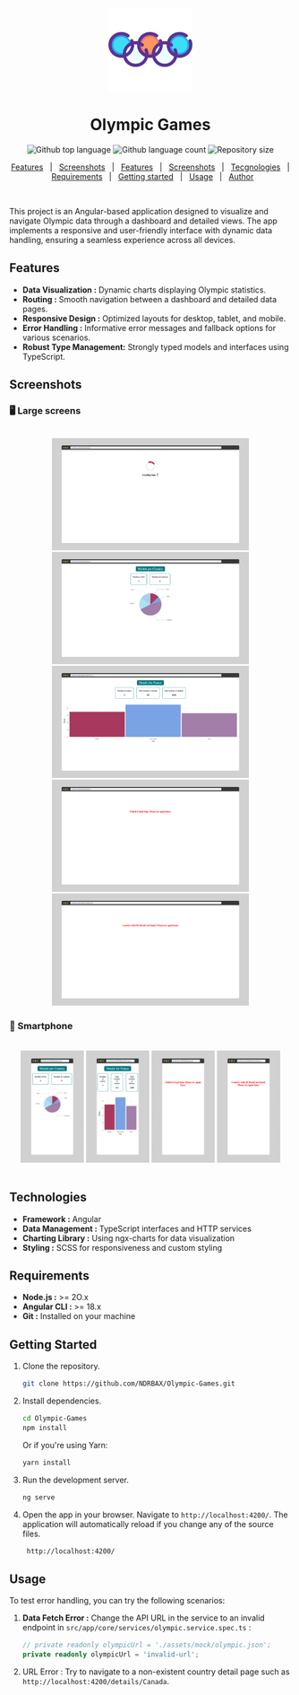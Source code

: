 <div align="center" id="top"> 
  <img src="./src/assets/images/favicon.svg" alt="Olympic-Games" height="150px" />
</div>

<h1 align="center">Olympic Games</h1>

<p align="center">
  <img alt="Github top language" src="https://img.shields.io/github/languages/top/NDRBAX/Olympic-Games?color=56BEB8">
  <img alt="Github language count" src="https://img.shields.io/github/languages/count/NDRBAX/Olympic-Games?color=56BEB8">
  <img alt="Repository size" src="https://img.shields.io/github/repo-size/NDRBAX/Olympic-Games?color=56BEB8">
</p>

<p align="center">
  <a href="#features">Features</a> &#xa0; | &#xa0;
  <a href="#screenshots">Screenshots</a> &#xa0; | &#xa0;
  <a href="#features">Features</a> &#xa0; | &#xa0;
  <a href="#screenshots">Screenshots</a> &#xa0; | &#xa0;
  <a href="#technologies">Tecgnologies</a> &#xa0; | &#xa0;
  <a href="#requirements">Requirements</a> &#xa0; | &#xa0;
  <a href="#getting-started">Getting started</a> &#xa0; | &#xa0;
  <a href="#usage">Usage</a> &#xa0; | &#xa0;
  <a href="https://github.com/NDRBAX" target="_blank">Author</a>
</p>

<br>

This project is an Angular-based application designed to visualize and navigate Olympic data through a dashboard and detailed views. The app implements a responsive and user-friendly interface with dynamic data handling, ensuring a seamless experience across all devices.

## Features

- **Data Visualization :** Dynamic charts displaying Olympic statistics.
- **Routing :** Smooth navigation between a dashboard and detailed data pages.
- **Responsive Design :** Optimized layouts for desktop, tablet, and mobile.
- **Error Handling :** Informative error messages and fallback options for various scenarios.
- **Robust Type Management:** Strongly typed models and interfaces using TypeScript.

## Screenshots

### 🖥️ Large screens

</br>

<div align="center">
<img src="./src/assets/images/loading.png"  height="200px" />
<img src="./src/assets/images/dashboard.png"  height="200px" />
<img src="./src/assets/images/country-detail.png"  height="200px" />
<img src="./src/assets/images/error.png"  height="200px" />
<img src="./src/assets/images/country-error.png"  height="200px" />

</div>

### 📱 Smartphone

</br>

<div align="center">
<img src="./src/assets/images/phone-dashboard.png"  height="200px" />
<img src="./src/assets/images/phone-country-detail.png"  height="200px" />
<img src="./src/assets/images/phone-error.png"  height="200px" />
<img src="./src/assets/images/phone-country-error.png"  height="200px" />

</div>

</br>

## Technologies

- **Framework :** Angular
- **Data Management :** TypeScript interfaces and HTTP services
- **Charting Library :** Using ngx-charts for data visualization
- **Styling :** SCSS for responsiveness and custom styling

## Requirements

- **Node.js :** >= 2O.x
- **Angular CLI :** >= 18.x
- **Git :** Installed on your machine

## Getting Started

1. Clone the repository.
   ```bash
   git clone https://github.com/NDRBAX/Olympic-Games.git
   ```
2. Install dependencies.
   ```bash
   cd Olympic-Games
   npm install
   ```
   Or if you're using Yarn:
   ```bash
   yarn install
   ```
3. Run the development server.
   ```bash
   ng serve
   ```
4. Open the app in your browser. Navigate to `http://localhost:4200/`. The application will automatically reload if you change any of the source files.
   ```bash
    http://localhost:4200/
   ```

## Usage

To test error handling, you can try the following scenarios:

1. **Data Fetch Error :** Change the API URL in the service to an invalid endpoint in `src/app/core/services/olympic.service.spec.ts` :

   ```typescript
   // private readonly olympicUrl = './assets/mock/olympic.json';
   private readonly olympicUrl = 'invalid-url';
   ```

2. URL Error : Try to navigate to a non-existent country detail page such as `http://localhost:4200/details/Canada`.

